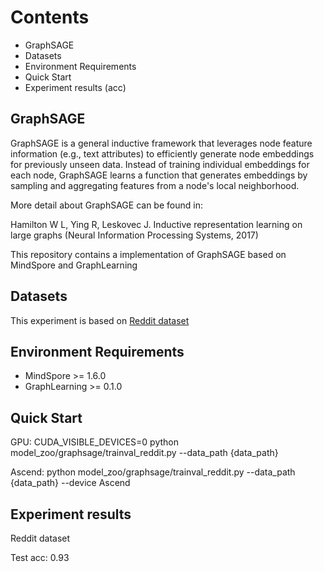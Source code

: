 # Contents

- GraphSAGE
- Datasets
- Environment Requirements
- Quick Start
- Experiment results (acc)

## GraphSAGE

GraphSAGE is a general inductive framework that leverages node feature information (e.g., text attributes) to efficiently generate node embeddings for previously unseen data. Instead of training individual embeddings for each node, GraphSAGE learns a function that generates embeddings by sampling and aggregating features from a node's local neighborhood.

More detail about GraphSAGE can be found in:

Hamilton W L, Ying R, Leskovec J. Inductive representation learning on large graphs (Neural Information Processing Systems, 2017)

This repository contains a implementation of GraphSAGE based on MindSpore and GraphLearning

## Datasets

This experiment is based on [Reddit dataset](http://snap.stanford.edu/graphsage/)

## Environment Requirements

- MindSpore >= 1.6.0
- GraphLearning >= 0.1.0

## Quick Start

GPU:
CUDA_VISIBLE_DEVICES=0 python model_zoo/graphsage/trainval_reddit.py --data_path  {data_path}

Ascend:
python model_zoo/graphsage/trainval_reddit.py --data_path  {data_path} --device Ascend

## Experiment results

Reddit dataset

Test acc: 0.93